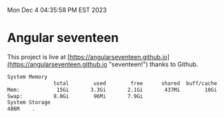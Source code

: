 Mon Dec  4 04:35:58 PM EST 2023

# Angular seventeen


This project is live at [https://angularseventeen.github.io](https://angularseventeen.github.io "seventeen!") thanks to Github.

```bash
System Memory
               total        used        free      shared  buff/cache   available
Mem:            15Gi       3.3Gi       2.1Gi       437Mi        10Gi        11Gi
Swap:          8.0Gi        96Mi       7.9Gi
System Storage
486M	.
```
```bash
